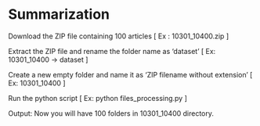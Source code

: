 # Summarization

Download the ZIP file containing 100 articles [ Ex : 10301_10400.zip ]

Extract the ZIP file and rename the folder name as ‘dataset’ [ Ex: 10301_10400 → dataset ]

Create a new empty folder and name it as ‘ZIP filename without extension’ [ Ex: 10301_10400 ]

Run the python script [ Ex: python files_processing.py ]


Output:
Now you will have 100 folders in 10301_10400 directory.

